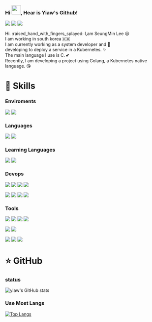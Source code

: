 

### Hi <img src="https://raw.githubusercontent.com/MartinHeinz/MartinHeinz/master/wave.gif" width="30px">, Hear is Yiaw's Github!

<p>
  <a href="https://yiaw.tistory.com/" target="_blank"><img src="https://img.shields.io/badge/Blog-DD0B78?style=flat-square&logo=GitHub%20Sponsors&logoColor=white"/></a>
  <a href="mailto:lsmin0703@gmail.com" target="_blank"><img src="https://img.shields.io/badge/lsmin0703@gmail.com-EA4335?style=flat-square&logo=Gmail&logoColor=white"/></a>
  <a href="https://hits.seeyoufarm.com"><img src="https://hits.seeyoufarm.com/api/count/incr/badge.svg?url=https%3A%2F%2Fgithub.com%2Fyiaw&count_bg=%2379C83D&title_bg=%2379C83D&icon=googlekeep.svg&icon_color=%23E7E7E7&title=visitors&edge_flat=false"/></a>
</p>

<p>
Hi. :raised_hand_with_fingers_splayed: I,am SeungMin Lee 😃 <br/>
I am working in south korea 🇰🇷 <br/>
I am currently working as a system developer and 🚀 <br/>
developing to deploy a service in a Kubernetes. ✨ <br/>
The main language I use is C. 💕 <br/> 
Recently, I am developing a project using Golang, a Kubernetes native language. 😘 <br/>
</p>


# :muscle: Skills
### Enviroments
<p>
  <img src="https://img.shields.io/badge/CentOS-262577?style=flat-square&logo=CentOS&logoColor=white"/>
  <img src="https://img.shields.io/badge/RedHat-EE0000?style=flat-square&logo=RedHat&logoColor=black"/>
</p>

### Languages
<p>
  <img src="https://img.shields.io/badge/Go-00ADD8?style=flat-square&logo=Go&logoColor=white"/>
  <img src="https://img.shields.io/badge/C-A8B9CC?style=flat-square&logo=C&logoColor=black"/>
</p>

### Learning Languages
<p>
  <img src="https://img.shields.io/badge/JavaScript-F7DF1E?style=flat-square&logo=JavaScript&logoColor=white"/>
  <img src="https://img.shields.io/badge/Kotlin-7F52FF?style=flat-square&logo=Kotlin&logoColor=white"/>
</p>

### Devops 
<p>
  <img src="https://img.shields.io/badge/Docker-2496ED?style=flat-square&logo=Docker&logoColor=white"/>
  <img src="https://img.shields.io/badge/Helm-0F1689?style=flat-square&logo=Helm&logoColor=white"/>
  <img src="https://img.shields.io/badge/Kubernetes-326CE5?style=flat-square&logo=Kubernetes&logoColor=white"/>
  <img src="https://img.shields.io/badge/Openshift-EE0000?style=flat-square&logo=RedHatOpenShift&logoColor=white"/>
</p>

<p>
  <img src="https://img.shields.io/badge/Elasticsearch-005571?style=flat-square&logo=Elasticsearch&logoColor=white"/>
  <img src="https://img.shields.io/badge/Kibana-005571?style=flat-square&logo=Kibana&logoColor=white"/>
  <img src="https://img.shields.io/badge/ Prometheus-E6522C?style=flat-square&logo=Prometheus&logoColor=white"/>
  <img src="https://img.shields.io/badge/ Grafana-F46800?style=flat-square&logo=Grafana&logoColor=white"/>
</p>

### Tools

<p>
  <img src="https://img.shields.io/badge/Git-F05032?style=flat-square&logo=Git&logoColor=white"/>
  <img src="https://img.shields.io/badge/Bitbucket-0052CC?style=flat-square&logo=Bitbucket&logoColor=white"/>
  <img src="https://img.shields.io/badge/Jira-0052CC?style=flat-square&logo=Jira&logoColor=white"/>
  <img src="https://img.shields.io/badge/Confluence-172B4D?style=flat-square&logo=Confluence&logoColor=white"/>
</p>

<p>
  <img src="https://img.shields.io/badge/Postman-FF6C37?style=flat-square&logo=Postman&logoColor=black"/>
  <img src="https://img.shields.io/badge/Swagger-85EA2D?style=flat-square&logo=Swagger&logoColor=black"/>
</p>

<p>
  <img src="https://img.shields.io/badge/Vim-019733?style=flat-square&logo=Vim&logoColor=white"/>
  <img src="https://img.shields.io/badge/VisualStudioCode-007ACC?style=flat-square&logo=VisualStudioCode&logoColor=white"/>
  <img src="https://img.shields.io/badge/AndroidStudio-3DDC84?style=flat-square&logo=Android&logoColor=white"/>
</p>


# ⭐ GitHub
### status
![yiaw's GitHub stats](https://github-readme-stats.vercel.app/api?username=yiaw&show_icons=true&theme=dark)

### Use Most Langs
[![Top Langs](https://github-readme-stats.vercel.app/api/top-langs/?username=yiaw&layout=compact&theme=dark)](https://github.com/yiaw/github-readme-stats)
